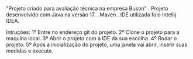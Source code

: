 "Projeto criado para avaliação técnica na empresa Buson"
. Projeto desenvolvido com Java na versão 17.
. Maven
. IDE utilizada foio Intellij IDEA.

Intruções:
1º Entre no endereço git do projeto.
2º Clone o projeto para a maquina local.
3º Abrir o projeto com a IDE da sua escolha.
4º Rodar o projeto.
5º Após a inicialização do projeto, uma janela vai abrir, inserir suas medidas e execute.
